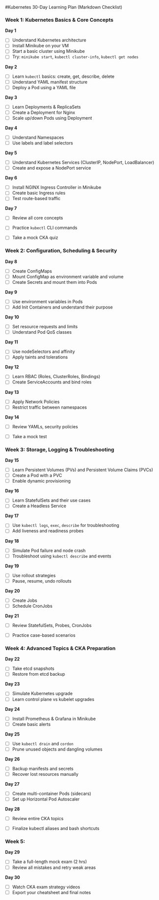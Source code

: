 #Kubernetes 30-Day Learning Plan (Markdown Checklist)


###  Week 1: Kubernetes Basics & Core Concepts

**Day 1**
- [ ] Understand Kubernetes architecture
- [ ] Install Minikube on your VM
- [ ] Start a basic cluster using Minikube
- [ ] Try: `minikube start`, `kubectl cluster-info`, `kubectl get nodes`

**Day 2**
- [ ] Learn `kubectl` basics: create, get, describe, delete
- [ ] Understand YAML manifest structure
- [ ] Deploy a Pod using a YAML file

**Day 3**
- [ ] Learn Deployments & ReplicaSets
- [ ] Create a Deployment for Nginx
- [ ] Scale up/down Pods using Deployment

**Day 4**
- [ ] Understand Namespaces
- [ ] Use labels and label selectors

**Day 5**
- [ ] Understand Kubernetes Services (ClusterIP, NodePort, LoadBalancer)
- [ ] Create and expose a NodePort service

**Day 6**
- [ ] Install NGINX Ingress Controller in Minikube
- [ ] Create basic Ingress rules
- [ ] Test route-based traffic

**Day 7**
- [ ] Review all core concepts
- [ ] Practice `kubectl` CLI commands
- [ ] Take a mock CKA quiz


###  Week 2: Configuration, Scheduling & Security

**Day 8**
- [ ] Create ConfigMaps
- [ ] Mount ConfigMap as environment variable and volume
- [ ] Create Secrets and mount them into Pods

**Day 9**
- [ ] Use environment variables in Pods
- [ ] Add Init Containers and understand their purpose

**Day 10**
- [ ] Set resource requests and limits
- [ ] Understand Pod QoS classes

**Day 11**
- [ ] Use nodeSelectors and affinity
- [ ] Apply taints and tolerations

**Day 12**
- [ ] Learn RBAC (Roles, ClusterRoles, Bindings)
- [ ] Create ServiceAccounts and bind roles

**Day 13**
- [ ] Apply Network Policies
- [ ] Restrict traffic between namespaces

**Day 14**
- [ ] Review YAMLs, security policies
- [ ] Take a mock test


###  Week 3: Storage, Logging & Troubleshooting

**Day 15**
- [ ] Learn Persistent Volumes (PVs) and Persistent Volume Claims (PVCs)
- [ ] Create a Pod with a PVC
- [ ] Enable dynamic provisioning

**Day 16**
- [ ] Learn StatefulSets and their use cases
- [ ] Create a Headless Service

**Day 17**
- [ ] Use `kubectl logs`, `exec`, `describe` for troubleshooting
- [ ] Add liveness and readiness probes

**Day 18**
- [ ] Simulate Pod failure and node crash
- [ ] Troubleshoot using `kubectl describe` and events

**Day 19**
- [ ] Use rollout strategies
- [ ] Pause, resume, undo rollouts

**Day 20**
- [ ] Create Jobs
- [ ] Schedule CronJobs

**Day 21**
- [ ] Review StatefulSets, Probes, CronJobs
- [ ] Practice case-based scenarios


###  Week 4: Advanced Topics & CKA Preparation

**Day 22**
- [ ] Take etcd snapshots
- [ ] Restore from etcd backup

**Day 23**
- [ ] Simulate Kubernetes upgrade
- [ ] Learn control plane vs kubelet upgrades

**Day 24**
- [ ] Install Prometheus & Grafana in Minikube
- [ ] Create basic alerts

**Day 25**
- [ ] Use `kubectl drain` and `cordon`
- [ ] Prune unused objects and dangling volumes

**Day 26**
- [ ] Backup manifests and secrets
- [ ] Recover lost resources manually

**Day 27**
- [ ] Create multi-container Pods (sidecars)
- [ ] Set up Horizontal Pod Autoscaler

**Day 28**
- [ ] Review entire CKA topics
- [ ] Finalize kubectl aliases and bash shortcuts


###  Week 5: 

**Day 29**
- [ ] Take a full-length mock exam (2 hrs)
- [ ] Review all mistakes and retry weak areas

**Day 30**
- [ ] Watch CKA exam strategy videos
- [ ] Export your cheatsheet and final notes
